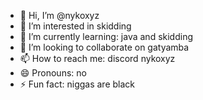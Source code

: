 - 👋 Hi, I’m @nykoxyz
- 👀 I’m interested in skidding
- 🌱 I’m currently learning: java and skidding
- 💞️ I’m looking to collaborate on gatyamba
- 📫 How to reach me: discord nykoxyz
- 😄 Pronouns: no
- ⚡ Fun fact: niggas are black

<!---
nykoxyz/nykoxyz is a ✨ special ✨ repository because its `README.md` (this file) appears on your GitHub profile.
You can click the Preview link to take a look at your changes.
--->
